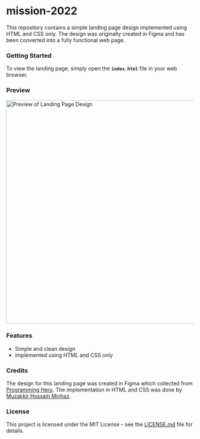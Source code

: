 # mission-2022

This repository contains a simple landing page design implemented using HTML and CSS only. The design was originally created in Figma and has been converted into a fully functional web page.

### Getting Started
To view the landing page, simply open the <b>`index.html`</b> file in your web browser.

### Preview
<img src="https://user-images.githubusercontent.com/96804371/236389266-c145f8e2-6fa4-46e2-b5a1-fa32a92eab78.png" alt="Preview of Landing Page Design" width="600px">

### Features
* Simple and clean design
* Implemented using HTML and CSS only

### Credits
The design for this landing page was created in Figma which collected from [Programming Hero](https://web.programming-hero.com/). The implementation in HTML and CSS was done by [Muzakkir Hossain Minhaz](https://github.com/MuzakkirHossainMinhaz).

### License
This project is licensed under the MIT License - see the [LICENSE.md](/LICENSE.md) file for details.
